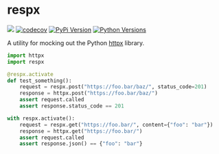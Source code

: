 # respx

![](https://github.com/lundberg/respx/workflows/test/badge.svg)
[![codecov](https://codecov.io/gh/lundberg/respx/branch/master/graph/badge.svg)](https://codecov.io/gh/lundberg/respx)
[![PyPi Version](https://img.shields.io/pypi/v/respx.svg)](https://pypi.org/project/respx/)
[![Python Versions](https://img.shields.io/pypi/pyversions/respx.svg)](https://pypi.org/project/respx/)

A utility for mocking out the Python [httpx](https://github.com/encode/httpx) library.

```py
import httpx
import respx

@respx.activate
def test_something():
    request = respx.post("https://foo.bar/baz/", status_code=201)
    response = httpx.post("https://foo.bar/baz/")
    assert request.called
    assert response.status_code == 201

with respx.activate():
    request = respx.get("https://foo.bar/", content={"foo": "bar"})
    response = httpx.get("https://foo.bar/")
    assert request.called
    assert response.json() == {"foo": "bar"}
```
